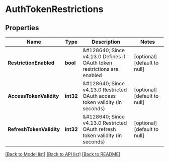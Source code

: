 # AuthTokenRestrictions

## Properties
Name | Type | Description | Notes
------------ | ------------- | ------------- | -------------
**RestrictionEnabled** | **bool** | &amp;#128640; Since v4.13.0  Defines if OAuth token restrictions are enabled | [optional] [default to null]
**AccessTokenValidity** | **int32** | &amp;#128640; Since v4.13.0  Restricted OAuth access token validity (in seconds) | [optional] [default to null]
**RefreshTokenValidity** | **int32** | &amp;#128640; Since v4.13.0  Restricted OAuth refresh token validity (in seconds) | [optional] [default to null]

[[Back to Model list]](../README.md#documentation-for-models) [[Back to API list]](../README.md#documentation-for-api-endpoints) [[Back to README]](../README.md)

